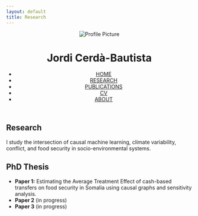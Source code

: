 ```yaml
---
layout: default
title: Research
---
```


<header class="header-with-photo">
  <img class="profile-pic" src="{{ '/assets/images/profile.png' | relative_url }}" alt="Profile Picture">
  <div class="header-text">
    <h1>Jordi Cerdà-Bautista</h1>
    <nav>
      <ul>
        <li><a href="/index.html">HOME</a></li>
        <li><a href="/research.html">RESEARCH</a></li>
        <li><a href="/publications.html">PUBLICATIONS</a></li>
        <li><a href="/cv.html">CV</a></li>
        <li><a href="/about.html">ABOUT</a></li>
      </ul>
    </nav>
  </div>
</header>

<section class="bio">
<h1>Research</h1>
<p>I study the intersection of causal machine learning, climate variability, conflict, and food security in socio-environmental systems.</p>

<h2>PhD Thesis</h2>
<ul>
  <li><strong>Paper 1:</strong> Estimating the Average Treatment Effect of cash-based transfers on food security in Somalia using causal graphs and sensitivity analysis.</li>
  <li><strong>Paper 2</strong> (in progress)</li>
  <li><strong>Paper 3</strong> (in progress)</li>
</ul>
</section>

